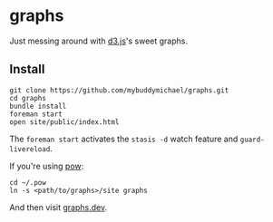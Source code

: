 # graphs

Just messing around with [d3.js](d3js.org)'s sweet graphs.

## Install

```shell
git clone https://github.com/mybuddymichael/graphs.git
cd graphs
bundle install
foreman start
open site/public/index.html
```
The `foreman start` activates the `stasis -d` watch feature and
`guard-livereload`.

If you're using [pow](http://pow.cx/):

```shell
cd ~/.pow
ln -s <path/to/graphs>/site graphs
```

And then visit [graphs.dev](http://graphs.dev/).


